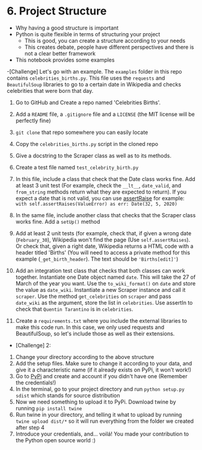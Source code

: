 # 6. Project Structure

- Why having a good structure is important
- Python is quite flexible in terms of structuring your project
    - This is good, you can create a structure according to your needs
    - This creates debate, people have different perspectives and there is not a clear better framework
- This notebook provides some examples

-[Challenge] 
    Let's go with an example. The `examples` folder in this repo contains `celebrities_births.py`. This file uses the `requests` and `BeautifulSoup` libraries to go to a certain date in Wikipedia and checks celebrities that were born that day.

1. Go to GitHub and Create a repo named 'Celebrities Births'. 
2. Add a `README` file, a `.gitignore` file and a `LICENSE` (the MIT license will be perfectly fine)
3. `git clone` that repo somewhere you can easily locate
4. Copy the `celebrities_births.py` script in the cloned repo
5. Give a docstring to the Scraper class as well as to its methods.
6. Create a test file named `test_celebrity_birth.py`
7. In this file, include a class that check that the Date class works fine. Add at least 3 unit test (For example, check the `__lt__`, `date_valid`, and `from_string` methods return what they are expected to return). If you expect a date that is not valid, you can use [assertRaise](https://stackoverflow.com/questions/6103825/how-to-properly-use-unit-testings-assertraises-with-nonetype-objects) for example: `with self.assertRaises(ValueError) as err: Date(32, 5, 2020)`

8. In the same file, include another class that checks that the Scraper class works fine. Add a `setUp()` method

9. Add at least 2 unit tests (for example, check that, if given a wrong date (`February_30`), Wikipedia won't find the page (Use `self.assertRaises`). Or check that, given a right date, Wikipedia returns a HTML code with a header titled 'Births' (You will need to access a private method for this example (`_get_birth_header`). The text should be `'Births[edit]'`)

10. Add an integration test class that checks that both classes can work together. Instantiate one Date object named `date`. This will take the 27 of March of the year you want. Use the `to_wiki_format()` on `date` and store the value as `date_wiki`. Instantiate a new Scraper instance and call it `scraper`. Use the method `get_celebrities` on `scraper` and pass `date_wiki` as the argument, store the list in `celebrities`. Use assertIn to check that `Quentin Tarantino` is in `celebrities`.
11. Create a `requirements.txt` where you include the external libraries to make this code run. In this case, we only used requests and BeautifulSoup, so let's include those as well as their extensions.

- [Challenge] 2:
1. Change your directory according to the above structure
2. Add the setup files. Make sure to change it according to your data, and give it a characteristic name (if it already exists on PyPi, it won't work!)
3. Go to [PyPi](https://pypi.org) and create and account if you didn't have one (Remember the credentials!)
4. In the terminal, go to your project directory and run `python setup.py sdist` which stands for source distribution
5. Now we need something to upload it to PyPi. Download twine by running `pip install twine`
6. Run twine in your directory, and telling it what to upload by running `twine upload dist/*` so it will run everything from the folder we created after step 4
7. Introduce your credentials, and... voilá! You made your contribution to the Python open source world :)